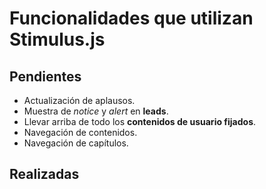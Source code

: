 # Funcionalidades que utilizan Stimulus.js

## Pendientes

- Actualización de aplausos.
- Muestra de _notice_ y _alert_ en __leads__.
- Llevar arriba de todo los __contenidos de usuario fijados__.
- Navegación de contenidos.
- Navegación de capítulos.

## Realizadas